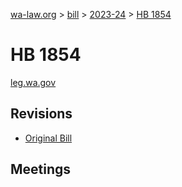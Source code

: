 [wa-law.org](/) > [bill](/bill/) > [2023-24](/bill/2023-24/) > [HB 1854](/bill/2023-24/hb/1854/)

# HB 1854
[leg.wa.gov](https://app.leg.wa.gov/billsummary?BillNumber=1854&Year=2023&Initiative=false)

## Revisions
* [Original Bill](1/)

## Meetings